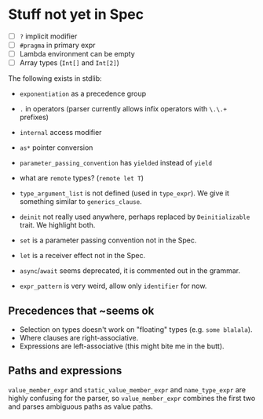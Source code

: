 # Stuff not yet in Spec

- [ ] `?` implicit modifier
- [ ] `#pragma` in primary expr
- [ ] Lambda environment can be empty
- [ ] Array types (`Int[]` and `Int[2]`)

The following exists in stdlib:
- `exponentiation` as a precedence group
- `.` in operators (parser currently allows infix operators with `\.\.+` prefixes)
- `internal` access modifier
- `as*` pointer conversion
- `parameter_passing_convention` has `yielded` instead of `yield`
- what are `remote` types? (`remote let T`)

- `type_argument_list` is not defined (used in `type_expr`). We give it something similar to `generics_clause`.
- `deinit` not really used anywhere, perhaps replaced by `Deinitializable` trait. We highlight both.
- `set` is a parameter passing convention not in the Spec.
- `let` is a receiver effect not in the Spec.

- `async`/`await` seems deprecated, it is commented out in the grammar.

- `expr_pattern` is very weird, allow only `identifier` for now.

## Precedences that ~seems ok

- Selection on types doesn't work on "floating" types (e.g. `some blalala`).
- Where clauses are right-associative.
- Expressions are left-associative (this might bite me in the butt).

## Paths and expressions

`value_member_expr` and `static_value_member_expr` and `name_type_expr` are highly confusing for the parser,
so `value_member_expr` combines the first two and parses ambiguous paths as value paths.
